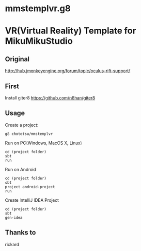 mmstemplvr.g8
=============

# VR(Virtual Reality) Template for MikuMikuStudio

## Original
http://hub.jmonkeyengine.org/forum/topic/oculus-rift-support/

## First
Install giter8
https://github.com/n8han/giter8

## Usage
Create a project:

    g8 chototsu/mmstemplvr

Run on PC(Windows, MacOS X, Linux)

    cd (project folder)
    sbt
    run

Run on Android

    cd (project folder)
    sbt
    project android-project
    run

Create IntelliJ IDEA Project

    cd (project folder)
    sbt
    gen-idea

## Thanks to
rickard
